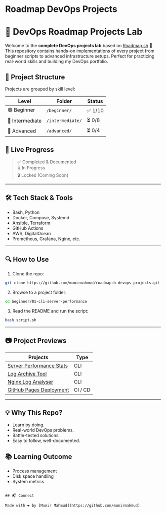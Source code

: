 # Roadmap DevOps Projects


# 🚀 DevOps Roadmap Projects Lab

Welcome to the **complete DevOps projects lab** based on [Roadmap.sh](https://roadmap.sh/devops/projects) 🚀 This repository contains hands-on implementations of every project from beginner scripts to advanced infrastructure setups. Perfect for practicing real-world skills and building my DevOps portfolio.

## 📁 Project Structure

Projects are grouped by skill level:

| Level       | Folder        | Status  |
|-------------|---------------|---------|
| 🟢 Beginner | `/beginner/`  | ✅ 1/10 |
| 🔵 Intermediate | `/intermediate/` | ⏳ 0/8 |
| 🔴 Advanced | `/advanced/`  | ⏳ 0/4 |

## 📌 Live Progress

> ✅ Completed & Documented  
> ⏳ In Progress  
> 🔒 Locked (Coming Soon)

---

## 🛠️ Tech Stack & Tools
- Bash, Python
- Docker, Compose, Systemd
- Ansible, Terraform
- GitHub Actions
- AWS, DigitalOcean
- Prometheus, Grafana, Nginx, etc.

---

## 🔍 How to Use
1. Clone the repo:
```bash
git clone https://github.com/munirmahmud/roadmapsh-devops-projects.git
```

2. Browse to a project folder:

```bash
cd beginner/01-cli-server-performance
```

3. Read the README and run the script:

```bash
bash script.sh
```

---

## 📷 Project Previews

| Projects                                | Type                      |
| ----------------------------------------|-------------------------- |
| [Server Performance Stats](https://github.com/munirmahmud/roadmapsh-devops-projects/tree/main/01-beginner/01-server-performance-stats)  | CLI |
| [Log Archive Tool]()                              | CLI
| [Nginx Log Analyser]()                            | CLI
| [GitHub Pages Deployment]()                       | CI / CD


---

## 💡 Why This Repo?

* Learn by doing.
* Real-world DevOps problems.
* Battle-tested solutions.
* Easy to follow, well-documented.

## 📚 Learning Outcome

* Process management
* Disk space handling
* System metrics

```

## 📬 Connect

Made with ❤️ by [Munir Mahmud](https://github.com/munirmahmud)